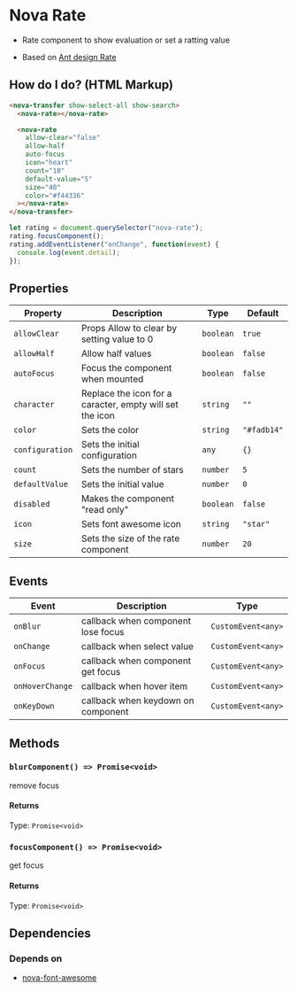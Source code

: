 # Nova Rate

- Rate component to show evaluation or set a ratting value

- Based on [Ant design Rate](https://ant.design/components/rate/)

<TreeRateWrapper/>

## How do I do? (HTML Markup)

```html
<nova-transfer show-select-all show-search>
  <nova-rate></nova-rate>

  <nova-rate
    allow-clear="false"
    allow-half
    auto-focus
    icon="heart"
    count="10"
    default-value="5"
    size="40"
    color="#f44336"
  ></nova-rate>
</nova-transfer>
```

```javascript
let rating = document.querySelector("nova-rate");
rating.focusComponent();
rating.addEventListener("onChange", function(event) {
  console.log(event.detail);
});
```

## Properties

| Property        | Description                                              | Type      | Default     |
| --------------- | -------------------------------------------------------- | --------- | ----------- |
| `allowClear`    | Props Allow to clear by setting value to 0               | `boolean` | `true`      |
| `allowHalf`     | Allow half values                                        | `boolean` | `false`     |
| `autoFocus`     | Focus the component when mounted                         | `boolean` | `false`     |
| `character`     | Replace the icon for a caracter, empty will set the icon | `string`  | `""`        |
| `color`         | Sets the color                                           | `string`  | `"#fadb14"` |
| `configuration` | Sets the initial configuration                           | `any`     | `{}`        |
| `count`         | Sets the number of stars                                 | `number`  | `5`         |
| `defaultValue`  | Sets the initial value                                   | `number`  | `0`         |
| `disabled`      | Makes the component "read only"                          | `boolean` | `false`     |
| `icon`          | Sets font awesome icon                                   | `string`  | `"star"`    |
| `size`          | Sets the size of the rate component                      | `number`  | `20`        |

## Events

| Event           | Description                        | Type               |
| --------------- | ---------------------------------- | ------------------ |
| `onBlur`        | callback when component lose focus | `CustomEvent<any>` |
| `onChange`      | callback when select value         | `CustomEvent<any>` |
| `onFocus`       | callback when component get focus  | `CustomEvent<any>` |
| `onHoverChange` | callback when hover item           | `CustomEvent<any>` |
| `onKeyDown`     | callback when keydown on component | `CustomEvent<any>` |

## Methods

### `blurComponent() => Promise<void>`

remove focus

#### Returns

Type: `Promise<void>`

### `focusComponent() => Promise<void>`

get focus

#### Returns

Type: `Promise<void>`

## Dependencies

### Depends on

- [nova-font-awesome](../FontAwesome)
